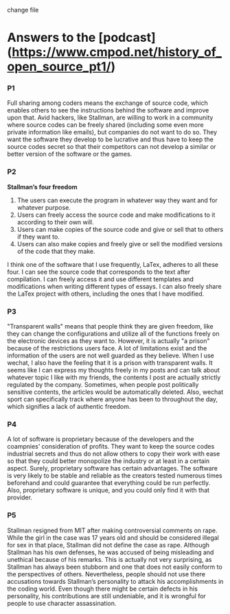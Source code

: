 change file
#  Answers to the [podcast] (https://www.cmpod.net/history_of_open_source_pt1/)



### P1
Full sharing among coders means the exchange of source code, which enables others to see the instructions behind the software and improve upon that. Avid hackers, like Stallman, are willing to work in a community where source codes can be freely shared (including some even more private information like emails), but companies do not want to do so. They want the software they develop to be lucrative and thus have to keep the source codes secret so that their competitors can not develop a similar or better version of the software or the games. 

### P2
**Stallman’s four freedom**
1.	The users can execute the program in whatever way they want and for whatever purpose. 
2.	Users can freely access the source code and make modifications to it according to their own will. 
3.	Users can make copies of the source code and give or sell that to others if they want to. 
4.	Users can also make copies and freely give or sell the modified versions of the code that they make. 

I think one of the software that I use frequently, LaTex, adheres to all these four. I can see the source code that corresponds to the text after compilation. I can freely access it and use different templates and modifications when writing different types of essays. I can also freely share the LaTex project with others, including the ones that I have modified. 

### P3

"Transparent walls" means that people think they are given freedom, like they can change the configurations and utilize all of the functions freely on the electronic devices as they want to. However, it is actually "a prison" because of the restrictions users face. A lot of limitations exist and the information of the users are not well guarded as they believe. When I use wechat, I also have the feeling that it is a prison with transparent walls. It seems like I can express my thoughts freely in my posts and can talk about whatever topic I like with my friends, the contents I post are actually strictly regulated by the company. Sometimes, when people post politically sensitive contents, the articles would be automatically deleted. Also, wechat sport can specifically track where anyone has been to throughout the day, which signifies a lack of authentic freedom. 

### P4
A lot of software is proprietary because of the developers and the coampnies’ consideration of profits. They want to keep the source codes industrial secrets and thus do not allow others to copy their work with ease so that they could better monopolize the industry or at least in a certain aspect. Surely, proprietary software has certain advantages. The software is very likely to be stable and reliable as the creators tested numerous times beforehand and could guarantee that everything could be run perfectly. Also, proprietary software is unique, and you could only find it with that provider. 

### P5
Stallman resigned from MIT after making controversial comments on rape. While the girl in the case was 17 years old and should be considered illegal for sex in that place, Stallman did not define the case as rape. Although Stallman has his own defenses, he was accused of being misleading and unethical because of his remarks. This is actually not very surprising, as Stallman has always been stubborn and one that does not easily conform to the perspectives of others. Nevertheless, people should not use there accusations towards Stallman’s personality to attack his accomplishments in the coding world. Even though there might be certain defects in his personality, his contributions are still undeniable, and it is wrongful for people to use character assassination. 

